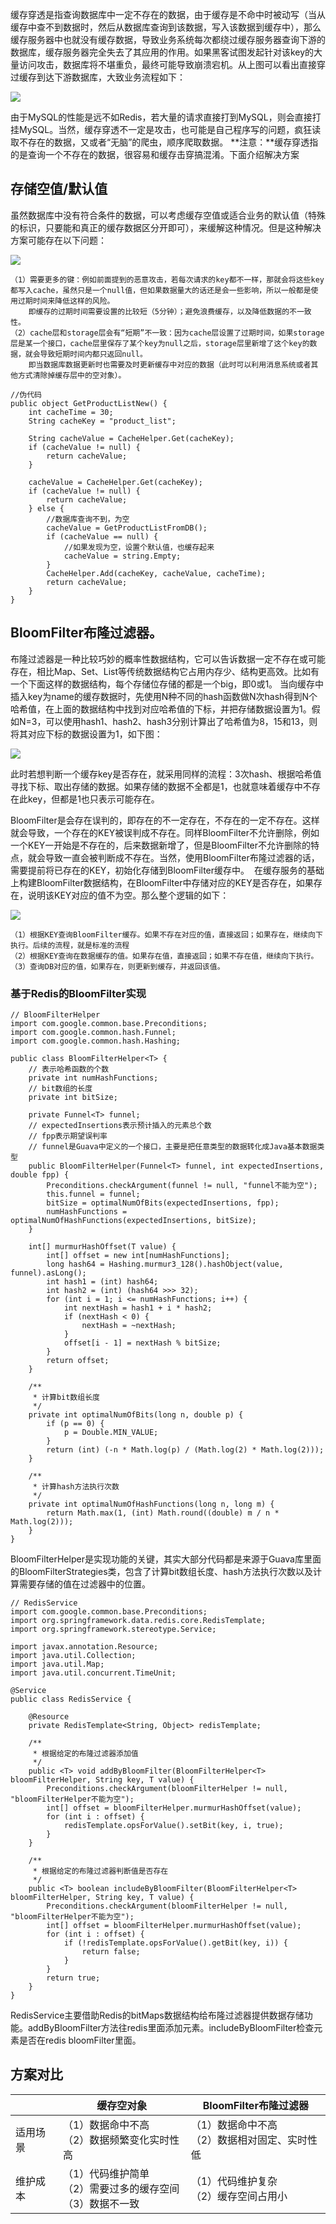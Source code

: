 
缓存穿透是指查询数据库中一定不存在的数据，由于缓存是不命中时被动写（当从缓存中查不到数据时，然后从数据库查询到该数据，写入该数据到缓存中），那么缓存服务器中也就没有缓存数据，导致业务系统每次都绕过缓存服务器查询下游的数据库，缓存服务器完全失去了其应用的作用。如果黑客试图发起针对该key的大量访问攻击，数据库将不堪重负，最终可能导致崩溃宕机。从上图可以看出直接穿过缓存到达下游数据库，大致业务流程如下：

![](/images/redis/缓存穿透.png)

由于MySQL的性能是远不如Redis，若大量的请求直接打到MySQL，则会直接打挂MySQL。当然，缓存穿透不一定是攻击，也可能是自己程序写的问题，疯狂读取不存在的数据，又或者“无脑”的爬虫，顺序爬取数据。
**注意：**缓存穿透指的是查询一个不存在的数据，很容易和缓存击穿搞混淆。下面介绍解决方案

## 存储空值/默认值
虽然数据库中没有符合条件的数据，可以考虑缓存空值或适合业务的默认值（特殊的标识，只要能和真正的缓存数据区分开即可），来缓解这种情况。但是这种解决方案可能存在以下问题：

![](/images/redis/缓存穿透空对象解决方案.png)

    （1）需要更多的键：例如前面提到的恶意攻击，若每次请求的key都不一样，那就会将这些key都写入cache，虽然只是一个null值，但如果数据量大的话还是会一些影响，所以一般都是使用过期时间来降低这样的风险。
        即缓存的过期时间需要设置的比较短（5分钟）；避免浪费缓存，以及降低数据的不一致性。
    （2）cache层和storage层会有“短期”不一致：因为cache层设置了过期时间，如果storage层是某一个接口，cache层里保存了某个key为null之后，storage层里新增了这个key的数据，就会导致短期时间内都只返回null。
        即当数据库数据更新时也需要及时更新缓存中对应的数据（此时可以利用消息系统或者其他方式清除掉缓存层中的空对象）。
        
```
//伪代码
public object GetProductListNew() {
    int cacheTime = 30;
    String cacheKey = "product_list";

    String cacheValue = CacheHelper.Get(cacheKey);
    if (cacheValue != null) {
        return cacheValue;
    }

    cacheValue = CacheHelper.Get(cacheKey);
    if (cacheValue != null) {
        return cacheValue;
    } else {
        //数据库查询不到，为空
        cacheValue = GetProductListFromDB();
        if (cacheValue == null) {
            //如果发现为空，设置个默认值，也缓存起来
            cacheValue = string.Empty;
        }
        CacheHelper.Add(cacheKey, cacheValue, cacheTime);
        return cacheValue;
    }
}
```

## BloomFilter布隆过滤器。
布隆过滤器是一种比较巧妙的概率性数据结构，它可以告诉数据一定不存在或可能存在，相比Map、Set、List等传统数据结构它占用内存少、结构更高效。比如有一个下面这样的数据结构，每个存储位存储的都是一个big，即0或1。
当向缓存中插入key为name的缓存数据时，先使用N种不同的hash函数做N次hash得到N个哈希值，在上面的数据结构中找到对应哈希值的下标，并把存储数据设置为1。假如N=3，可以使用hash1、hash2、hash3分别计算出了哈希值为8，15和13，则将其对应下标的数据设置为1，如下图：

![](/images/redis/布隆过滤器原理.jpeg)

此时若想判断一个缓存key是否存在，就采用同样的流程：3次hash、根据哈希值寻找下标、取出存储的数据。如果存储的数据不全都是1，也就意味着缓存中不存在此key，但都是1也只表示可能存在。

BloomFilter是会存在误判的，即存在的不一定存在，不存在的一定不存在。这样就会导致，一个存在的KEY被误判成不存在。同样BloomFilter不允许删除，例如一个KEY一开始是不存在的，后来数据新增了，但是BloomFilter不允许删除的特点，就会导致一直会被判断成不存在。当然，使用BloomFilter布隆过滤器的话，需要提前将已存在的KEY，初始化存储到BloomFilter缓存中。
﻿
在缓存服务的基础上构建BloomFilter数据结构，在BloomFilter中存储对应的KEY是否存在，如果存在，说明该KEY对应的值不为空。那么整个逻辑的如下：

![](/images/redis/布隆过滤器方案.png)

    （1）根据KEY查询BloomFilter缓存。如果不存在对应的值，直接返回；如果存在，继续向下执行。后续的流程，就是标准的流程
    （2）根据KEY查询在数据缓存的值。如果存在值，直接返回；如果不存在值，继续向下执行。
    （3）查询DB对应的值，如果存在，则更新到缓存，并返回该值。
    
### 基于Redis的BloomFilter实现
```
// BloomFilterHelper
import com.google.common.base.Preconditions;
import com.google.common.hash.Funnel;
import com.google.common.hash.Hashing;

public class BloomFilterHelper<T> {
    // 表示哈希函数的个数
    private int numHashFunctions;
    // bit数组的长度
    private int bitSize;
    
    private Funnel<T> funnel;
    // expectedInsertions表示预计插入的元素总个数
    // fpp表示期望误判率
    // funnel是Guava中定义的一个接口，主要是把任意类型的数据转化成Java基本数据类型
    public BloomFilterHelper(Funnel<T> funnel, int expectedInsertions, double fpp) {
        Preconditions.checkArgument(funnel != null, "funnel不能为空");
        this.funnel = funnel;
        bitSize = optimalNumOfBits(expectedInsertions, fpp);
        numHashFunctions = optimalNumOfHashFunctions(expectedInsertions, bitSize);
    }
    
    int[] murmurHashOffset(T value) {
        int[] offset = new int[numHashFunctions];
        long hash64 = Hashing.murmur3_128().hashObject(value, funnel).asLong();
        int hash1 = (int) hash64;
        int hash2 = (int) (hash64 >>> 32);
        for (int i = 1; i <= numHashFunctions; i++) {
            int nextHash = hash1 + i * hash2;
            if (nextHash < 0) {
                nextHash = ~nextHash;
            }
            offset[i - 1] = nextHash % bitSize;
        }
        return offset;
    }

    /**
     * 计算bit数组长度
     */
    private int optimalNumOfBits(long n, double p) {
        if (p == 0) {
            p = Double.MIN_VALUE;
        }
        return (int) (-n * Math.log(p) / (Math.log(2) * Math.log(2)));
    }

    /**
     * 计算hash方法执行次数
     */
    private int optimalNumOfHashFunctions(long n, long m) {
        return Math.max(1, (int) Math.round((double) m / n * Math.log(2)));
    }
}
```
BloomFilterHelper是实现功能的关键，其实大部分代码都是来源于Guava库里面的BloomFilterStrategies类，包含了计算bit数组长度、hash方法执行次数以及计算需要存储的值在过滤器中的位置。
```
// RedisService
import com.google.common.base.Preconditions;
import org.springframework.data.redis.core.RedisTemplate;
import org.springframework.stereotype.Service;

import javax.annotation.Resource;
import java.util.Collection;
import java.util.Map;
import java.util.concurrent.TimeUnit;

@Service
public class RedisService {

    @Resource
    private RedisTemplate<String, Object> redisTemplate;

    /**
     * 根据给定的布隆过滤器添加值
     */
    public <T> void addByBloomFilter(BloomFilterHelper<T> bloomFilterHelper, String key, T value) {
        Preconditions.checkArgument(bloomFilterHelper != null, "bloomFilterHelper不能为空");
        int[] offset = bloomFilterHelper.murmurHashOffset(value);
        for (int i : offset) {
            redisTemplate.opsForValue().setBit(key, i, true);
        }
    }

    /**
     * 根据给定的布隆过滤器判断值是否存在
     */
    public <T> boolean includeByBloomFilter(BloomFilterHelper<T> bloomFilterHelper, String key, T value) {
        Preconditions.checkArgument(bloomFilterHelper != null, "bloomFilterHelper不能为空");
        int[] offset = bloomFilterHelper.murmurHashOffset(value);
        for (int i : offset) {
            if (!redisTemplate.opsForValue().getBit(key, i)) {
                return false;
            }
        }
        return true;
    }
}
```
RedisService主要借助Redis的bitMaps数据结构给布隆过滤器提供数据存储功能。addByBloomFilter方法往redis里面添加元素。includeByBloomFilter检查元素是否在redis bloomFilter里面。

## 方案对比
|  | <span class="Apple-tab-span" style="white-space:pre"></span>缓存空对象 | <span class="Apple-tab-span" style="white-space:pre"></span>BloomFilter布隆过滤器 |
| --- | --- | --- |
| 适用场景 |  <div>（1）数据命中不高</div><div>（2）数据频繁变化实时性高</div>|  <div>（1）数据命中不高</div><div>（2）数据相对固定、实时性低</div>|
| 维护成本 |  <div>（1）代码维护简单</div><div>（2）需要过多的缓存空间</div><div>（3）数据不一致</div>|<div>（1）代码维护复杂</div><div>（2）缓存空间占用小</div>|
